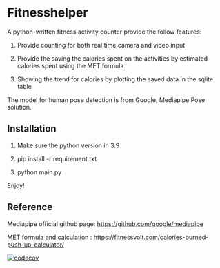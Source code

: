 # Fitnesshelper

A python-written fitness activity counter provide the follow features:

1. Provide counting for both real time camera and video input

2. Provide the saving the calories spent on the activities by estimated calories spent using the MET formula

3. Showing the trend for calories by plotting the saved data in the sqlite table

The model for human pose detection is from Google, Mediapipe Pose solution.

## Installation

1. Make sure the python version in 3.9

2. pip install -r requirement.txt

3. python main.py

Enjoy!

## Reference

Mediapipe official github page: https://github.com/google/mediapipe

MET formula and calculation : https://fitnessvolt.com/calories-burned-push-up-calculator/

[![codecov](https://codecov.io/github/crapper/fitnesshelper/branch/main/graph/badge.svg?token=ONCSG83GQW)](https://codecov.io/github/crapper/fitnesshelper)
